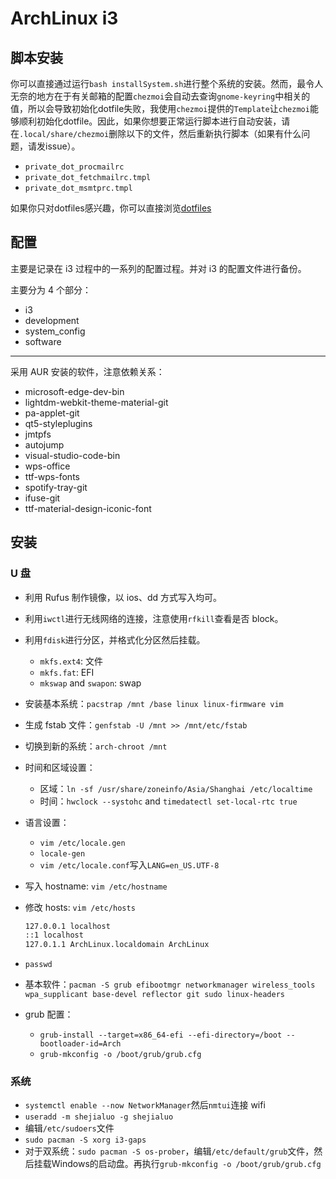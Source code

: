# ArchLinux i3

## 脚本安装

你可以直接通过运行`bash installSystem.sh`进行整个系统的安装。然而，最令人无奈的地方在于有关邮箱的配置`chezmoi`会自动去查询`gnome-keyring`中相关的值，所以会导致初始化dotfile失败，我使用`chezmoi`提供的`Template`让`chezmoi`能够顺利初始化dotfile。因此，如果你想要正常运行脚本进行自动安装，请在`.local/share/chezmoi`删除以下的文件，然后重新执行脚本（如果有什么问题，请发issue）。

+ `private_dot_procmailrc`
+ `private_dot_fetchmailrc.tmpl`
+ `private_dot_msmtprc.tmpl`


如果你只对dotfiles感兴趣，你可以直接浏览[dotfiles](https://github.com/shejialuo/dotfiles)

## 配置

主要是记录在 i3 过程中的一系列的配置过程。并对 i3 的配置文件进行备份。

主要分为 4 个部分：

+ i3
+ development
+ system_config
+ software

---

采用 AUR 安装的软件，注意依赖关系：

+ microsoft-edge-dev-bin
+ lightdm-webkit-theme-material-git
+ pa-applet-git
+ qt5-styleplugins
+ jmtpfs
+ autojump
+ visual-studio-code-bin
+ wps-office
+ ttf-wps-fonts
+ spotify-tray-git
+ ifuse-git
+ ttf-material-design-iconic-font

## 安装

### U 盘

+ 利用 Rufus 制作镜像，以 ios、dd 方式写入均可。
+ 利用`iwctl`进行无线网络的连接，注意使用`rfkill`查看是否 block。
+ 利用`fdisk`进行分区，并格式化分区然后挂载。
  + `mkfs.ext4`: 文件
  + `mkfs.fat`: EFI
  + `mkswap` and `swapon`: swap
+ 安装基本系统：`pacstrap /mnt /base linux linux-firmware vim`
+ 生成 fstab 文件：`genfstab -U /mnt >> /mnt/etc/fstab`
+ 切换到新的系统：`arch-chroot /mnt`
+ 时间和区域设置：
  + 区域：`ln -sf /usr/share/zoneinfo/Asia/Shanghai /etc/localtime`
  + 时间：`hwclock --systohc` and `timedatectl set-local-rtc true`
+ 语言设置：
  + `vim /etc/locale.gen`
  + `locale-gen`
  + `vim /etc/locale.conf`写入`LANG=en_US.UTF-8`
+ 写入 hostname: `vim /etc/hostname`
+ 修改 hosts: `vim /etc/hosts`

  ```txt
  127.0.0.1 localhost
  ::1 localhost
  127.0.1.1 ArchLinux.localdomain ArchLinux
  ```

+ `passwd`
+ 基本软件：`pacman -S grub efibootmgr networkmanager wireless_tools wpa_supplicant base-devel reflector git sudo linux-headers`
+ grub 配置：
  + `grub-install --target=x86_64-efi --efi-directory=/boot --bootloader-id=Arch`
  + `grub-mkconfig -o /boot/grub/grub.cfg`

### 系统

+ `systemctl enable --now NetworkManager`然后`nmtui`连接 wifi
+ `useradd -m shejialuo -g shejialuo`
+ 编辑`/etc/sudoers`文件
+ `sudo pacman -S xorg i3-gaps`
+ 对于双系统：`sudo pacman -S os-prober`，编辑`/etc/default/grub`文件，然后挂载Windows的启动盘。再执行`grub-mkconfig -o /boot/grub/grub.cfg`
